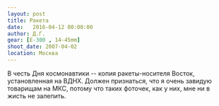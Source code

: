 ```yaml
---
layout: post
title: Ракета
date:   2016-04-12 00:00:00
author: Д.Г.
gear: [E-300 , 14-45mm]
shoot_date: 2007-04-02
location: Москва
---
```


В честь Дня космонавтики -- копия ракеты-носителя Восток, установленная на ВДНХ. Должен признаться, что я очень завидую товарищам на МКС, потому что таких фоточек, как у них, мне ни в жисть не залепить.
